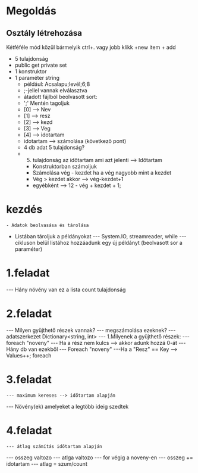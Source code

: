 ﻿# Megoldás
## Osztály létrehozása
Kétféféle mód közül bármelyik ctrl+. vagy jobb klikk +new item + add
  - 5 tulajdonság
  - public get private set
- 1 konstruktor
- 1 paraméter string 
  - például: Acsalapu;levél;6;8 
  - ;-jellel vannak elválasztva
  - átadott fájlból beolvasott sort:
   - ';' Mentén tagoljuk
   - [0] --> Nev
   - [1] --> resz
   - [2] --> kezd
   - [3] --> Veg
   - [4] --> idotartam
   - idotartam --> számolása (következő pont)
  - 4 db adat 5 tulajdonság?
  - 5. tulajdonság az időtartam ami azt jelenti --> Időtartam
    -  Konstruktorban számoljuk
    -  Számolása vég - kezdet ha a vég nagyobb mint a kezdet
    -  Vég > kezdet akkor  --> vég-kezdet+1 
    -  egyébként --> 12 - vég + kezdet + 1;
 # kezdés
    - Adatok beolvasása és tárolása
  - Listában tároljuk a példányokat
   --- System.IO, streamreader, while
   --- cikluson belül listához hozzáadunk egy új példányt (beolvasott sor a paraméter)
 # 1.feladat
 --- Hány növény van ez a lista count tulajdonság
# 2.feladat
 --- Milyen gyüjthető részek vannak?
    --- megszámolása ezeknek?
    --- adatszerkezet Dictionary<string, int>
    --- 1.Milyenek a gyüjthető részek:
    --- foreach "noveny"
    --- Ha a rész nem kulcs --> akkor adunk hozzá 0-át
    --- Hány db van ezekből
    --- Foreach "noveny"
    ---Ha a "Resz" == Key --> Values++;
foreach
# 3.feladat
    --- maximum kereses --> időtartam alapján
--- Növény(ek) amelyeket a legtöbb ideig szedtek
# 4.feladat
    --- átlag számítás időtartam alapján
--- osszeg valtozo
--- atlga valtozo
--- for végig a noveny-en
--- osszeg += idotartam
--- atlag = szum/count


